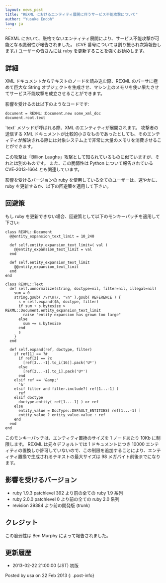 ```yaml
---
layout: news_post
title: "REXML におけるエンティティ展開に伴うサービス不能攻撃について"
author: "Yusuke Endoh"
lang: ja
---
```


REXML において、厳格でないエンティティ展開により、サービス不能攻撃が可能となる脆弱性が報告されました。 (CVE
番号については割り振られ次第報告します。) ユーザーの皆さんには ruby を更新することを強くお勧めします。

## 詳細

XML ドキュメントからテキストのノードを読み込む際、REXML のパーサに極めて巨大な String
オブジェクトを生成させ、マシン上のメモリを使い果たさせてサービス不能攻撃を成立させることができます。

影響を受けるのは以下のようなコードです:

    document = REXML::Document.new some_xml_doc
    document.root.text

\`text\` メソッドが呼ばれる際、XML のエンティティが展開されます。 攻撃者の送信する XML
ドキュメントが比較的小さなものであったとしても、そのエンティティが解決される際には対象システム上で非常に大量のメモリを消費させることができます。

この攻撃は「Billion Laughs」攻撃として知られているものに似ていますが、それとは別のものです。 また、この脆弱性は Python
について報告されている CVE-2013-1664 とも関連しています。

影響を受けるバージョンの ruby を使用している全てのユーザーは、速やかに、ruby を更新するか、以下の回避策を適用して下さい。

## 回避策

もし ruby を更新できない場合、回避策として以下のモンキーパッチを適用して下さい:

    class REXML::Document
      @@entity_expansion_text_limit = 10_240
    
      def self.entity_expansion_text_limit=( val )
        @@entity_expansion_text_limit = val
      end
    
      def self.entity_expansion_text_limit
        @@entity_expansion_text_limit
      end
    end
    
    class REXML::Text
      def self.unnormalize(string, doctype=nil, filter=nil, illegal=nil)
        sum = 0
        string.gsub( /\r\n?/, "\n" ).gsub( REFERENCE ) {
          s = self.expand($&, doctype, filter)
          if sum + s.bytesize > REXML::Document.entity_expansion_text_limit
            raise "entity expansion has grown too large"
          else
            sum += s.bytesize
          end
          s
        }
      end
    
      def self.expand(ref, doctype, filter)
        if ref[1] == ?#
          if ref[2] == ?x
            [ref[3...-1].to_i(16)].pack('U*')
          else
            [ref[2...-1].to_i].pack('U*')
          end
        elsif ref == '&amp;'
          '&'
        elsif filter and filter.include?( ref[1...-1] )
          ref
        elsif doctype
          doctype.entity( ref[1...-1] ) or ref
        else
          entity_value = DocType::DEFAULT_ENTITIES[ ref[1...-1] ]
          entity_value ? entity_value.value : ref
        end
      end
    end

このモンキーパッチは、エンティティ置換のサイズを 1 ノードあたり 10Kb に制限します。 REXML は元々デフォルトでは 1
ドキュメントにつき 10000
エンティティの置換しか許可していないので、この制限を追加することにより、エンティティ置換で生成されるテキストの最大サイズは 98
メガバイト前後までになります。

## 影響を受けるバージョン

* ruby 1.9.3 patchlevel 392 より前の全ての ruby 1.9 系列
* ruby 2.0.0 patchlevel 0 より前の全ての ruby 2.0 系列
* revision 39384 より前の開発版 (trunk)

## クレジット

この脆弱性は Ben Murphy によって報告されました。

## 更新履歴

* 2013-02-22 21:00:00 (JST) 初版

Posted by usa on 22 Feb 2013
{: .post-info}

